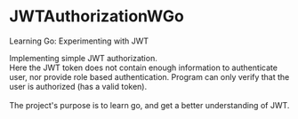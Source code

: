 # JWTAuthorizationWGo
Learning Go: Experimenting with JWT

Implementing simple JWT authorization.<br>Here the JWT token does not contain enough information to authenticate user, nor provide role based authentication. Program can only verify that the user is authorized (has a valid token).<br><br>The project's purpose is to learn go,
and get a better understanding of JWT.<br><br>
